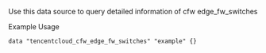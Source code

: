 Use this data source to query detailed information of cfw edge_fw_switches

Example Usage

```hcl
data "tencentcloud_cfw_edge_fw_switches" "example" {}
```